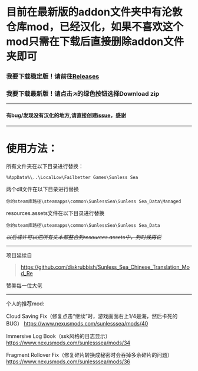 # 目前在最新版的addon文件夹中有沦敦仓库mod，已经汉化，如果不喜欢这个mod只需在下载后直接删除addon文件夹即可

### 我要下载稳定版！请前往[Releases](https://github.com/InstantComet/SunlessSea/releases)
### 我要下载最新版！请点击↗的绿色按钮选择Download zip
***
#### 有bug/发现没有汉化的地方,请直接创建[issue](https://github.com/InstantComet/SunlessSea/issues)，感谢

***
# 使用方法：

所有文件夹在以下目录进行替换：
```
%AppData%\..\LocalLow\Failbetter Games\Sunless Sea
```


两个dll文件在以下目录进行替换
```
你的steam库路径\steamapps\common\SunlessSea\Sunless Sea_Data\Managed
```
resources.assets文件在以下目录进行替换
```
你的steam库路径\steamapps\common\SunlessSea\Sunless Sea_Data
```

~~*以后或许可以把所有文本都整合到resources.assets中，到时候再说*~~
***
项目延续自

>https://github.com/diskrubbish/Sunless_Sea_Chinese_Translation_Mod_Re

赞美每一位大佬

***
个人的推荐mod:

Cloud Saving Fix（修复点击“继续”时，游戏画面右上1/4是海，然后卡死的BUG）
https://www.nexusmods.com/sunlesssea/mods/40

Immersive Log Book（ssk风格的日志显示）
https://www.nexusmods.com/sunlesssea/mods/34

Fragment Rollover Fix（修复碎片转换成秘密时会吞掉多余碎片的问题）
https://www.nexusmods.com/sunlesssea/mods/36
